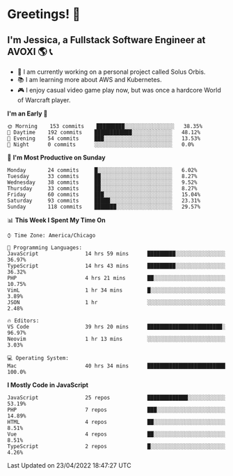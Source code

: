 # Greetings! 🧠

## I'm Jessica, a Fullstack Software Engineer at AVOXI 🌎 📞

- 🌟 I am currently working on a personal project called Solus Orbis.
- 📚 I am learning more about AWS and Kubernetes.
- 🎮 I enjoy casual video game play now, but was once a hardcore World of Warcraft player.

<!--START_SECTION:waka-->
**I'm an Early 🐤** 

```text
🌞 Morning    153 commits    █████████░░░░░░░░░░░░░░░░   38.35% 
🌆 Daytime    192 commits    ████████████░░░░░░░░░░░░░   48.12% 
🌃 Evening    54 commits     ███░░░░░░░░░░░░░░░░░░░░░░   13.53% 
🌙 Night      0 commits      ░░░░░░░░░░░░░░░░░░░░░░░░░   0.0%

```
📅 **I'm Most Productive on Sunday** 

```text
Monday       24 commits     █░░░░░░░░░░░░░░░░░░░░░░░░   6.02% 
Tuesday      33 commits     ██░░░░░░░░░░░░░░░░░░░░░░░   8.27% 
Wednesday    38 commits     ██░░░░░░░░░░░░░░░░░░░░░░░   9.52% 
Thursday     33 commits     ██░░░░░░░░░░░░░░░░░░░░░░░   8.27% 
Friday       60 commits     ███░░░░░░░░░░░░░░░░░░░░░░   15.04% 
Saturday     93 commits     █████░░░░░░░░░░░░░░░░░░░░   23.31% 
Sunday       118 commits    ███████░░░░░░░░░░░░░░░░░░   29.57%

```


📊 **This Week I Spent My Time On** 

```text
⌚︎ Time Zone: America/Chicago

💬 Programming Languages: 
JavaScript               14 hrs 59 mins      █████████░░░░░░░░░░░░░░░░   36.97% 
TypeScript               14 hrs 43 mins      █████████░░░░░░░░░░░░░░░░   36.32% 
PHP                      4 hrs 21 mins       ██░░░░░░░░░░░░░░░░░░░░░░░   10.75% 
VimL                     1 hr 34 mins        █░░░░░░░░░░░░░░░░░░░░░░░░   3.89% 
JSON                     1 hr                ░░░░░░░░░░░░░░░░░░░░░░░░░   2.48%

🔥 Editors: 
VS Code                  39 hrs 20 mins      ████████████████████████░   96.97% 
Neovim                   1 hr 13 mins        ░░░░░░░░░░░░░░░░░░░░░░░░░   3.03%

💻 Operating System: 
Mac                      40 hrs 34 mins      █████████████████████████   100.0%

```

**I Mostly Code in JavaScript** 

```text
JavaScript               25 repos            █████████████░░░░░░░░░░░░   53.19% 
PHP                      7 repos             ███░░░░░░░░░░░░░░░░░░░░░░   14.89% 
HTML                     4 repos             ██░░░░░░░░░░░░░░░░░░░░░░░   8.51% 
Vue                      4 repos             ██░░░░░░░░░░░░░░░░░░░░░░░   8.51% 
TypeScript               2 repos             █░░░░░░░░░░░░░░░░░░░░░░░░   4.26%

```



 Last Updated on 23/04/2022 18:47:27 UTC
<!--END_SECTION:waka-->

<!--
**jessikuh/jessikuh** is a ✨ _special_ ✨ repository because its `README.md` (this file) appears on your GitHub profile.

Here are some ideas to get you started:

- 🔭 I’m currently working on ...
- 🌱 I’m currently learning ...
- 👯 I’m looking to collaborate on ...
- 🤔 I’m looking for help with ...
- 💬 Ask me about ...
- 📫 How to reach me: ...
- 😄 Pronouns: ...
- ⚡ Fun fact: ...
-->
